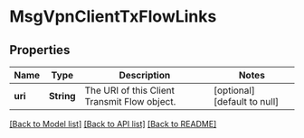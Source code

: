# MsgVpnClientTxFlowLinks

## Properties
Name | Type | Description | Notes
------------ | ------------- | ------------- | -------------
**uri** | **String** | The URI of this Client Transmit Flow object. | [optional] [default to null]

[[Back to Model list]](../README.md#documentation-for-models) [[Back to API list]](../README.md#documentation-for-api-endpoints) [[Back to README]](../README.md)


